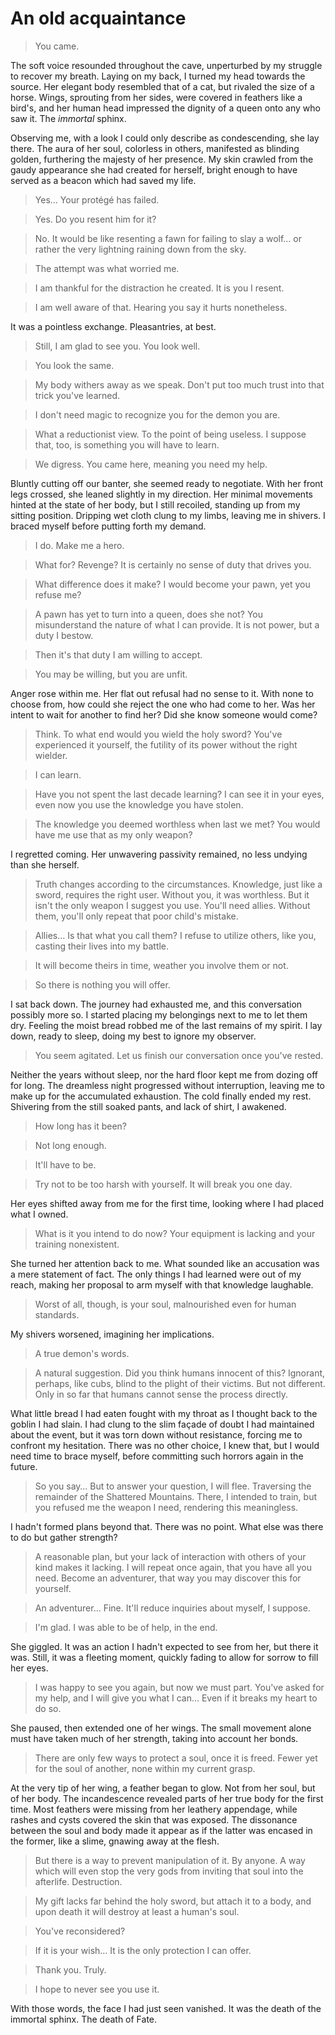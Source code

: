 # An old acquaintance

> You came.

The soft voice resounded throughout the cave,
unperturbed by my struggle to recover my breath.
Laying on my back, I turned my head towards the source.
Her elegant body resembled that of a cat, but rivaled the size of a horse.
Wings, sprouting from her sides, were covered in feathers like a bird's,
and her human head impressed the dignity of a queen onto any who saw it.
The *immortal* sphinx.

Observing me, with a look I could only describe as condescending, she lay there.
The aura of her soul, colorless in others, manifested as blinding golden,
furthering the majesty of her presence.
My skin crawled from the gaudy appearance she had created for herself,
bright enough to have served as a beacon which had saved my life.

> Yes… Your protégé has failed.

> Yes. Do you resent him for it?

> No. It would be like resenting a fawn for failing to slay a wolf…
> or rather the very lightning raining down from the sky.

> The attempt was what worried me.

> I am thankful for the distraction he created.
> It is you I resent.

> I am well aware of that. Hearing you say it hurts nonetheless.

It was a pointless exchange. Pleasantries, at best.

> Still, I am glad to see you. You look well.

> You look the same.

> My body withers away as we speak.
> Don't put too much trust into that trick you've learned.

> I don't need magic to recognize you for the demon you are.

> What a reductionist view. To the point of being useless.
> I suppose that, too, is something you will have to learn.

> We digress. You came here, meaning you need my help.

Bluntly cutting off our banter, she seemed ready to negotiate.
With her front legs crossed, she leaned slightly in my direction.
Her minimal movements hinted at the state of her body,
but I still recoiled, standing up from my sitting position.
Dripping wet cloth clung to my limbs, leaving me in shivers.
I braced myself before putting forth my demand.

> I do. Make me a hero.

> What for? Revenge? It is certainly no sense of duty that drives you.

> What difference does it make?
> I would become your pawn, yet you refuse me?

> A pawn has yet to turn into a queen, does she not?
> You misunderstand the nature of what I can provide.
> It is not power, but a duty I bestow.

> Then it's that duty I am willing to accept.

> You may be willing, but you are unfit.

Anger rose within me. Her flat out refusal had no sense to it.
With none to choose from, how could she reject the one who had come to her.
Was her intent to wait for another to find her?
Did she know someone would come?

> Think. To what end would you wield the holy sword?
> You've experienced it yourself,
> the futility of its power without the right wielder.

> I can learn.

> Have you not spent the last decade learning?
> I can see it in your eyes, even now you use the knowledge you have stolen.

> The knowledge you deemed worthless when last we met?
> You would have me use that as my only weapon?

I regretted coming. Her unwavering passivity remained,
no less undying than she herself.

> Truth changes according to the circumstances.
> Knowledge, just like a sword, requires the right user.
> Without you, it was worthless.
> But it isn't the only weapon I suggest you use.
> You'll need allies.
> Without them, you'll only repeat that poor child's mistake.

> Allies… Is that what you call them?
> I refuse to utilize others, like you,
> casting their lives into my battle.

> It will become theirs in time, weather you involve them or not.

> So there is nothing you will offer.

I sat back down.
The journey had exhausted me, and this conversation possibly more so.
I started placing my belongings next to me to let them dry.
Feeling the moist bread robbed me of the last remains of my spirit.
I lay down, ready to sleep, doing my best to ignore my observer.

> You seem agitated. Let us finish our conversation once you've rested.

Neither the years without sleep,
nor the hard floor kept me from dozing off for long.
The dreamless night progressed without interruption,
leaving me to make up for the accumulated exhaustion.
The cold finally ended my rest.
Shivering from the still soaked pants, and lack of shirt, I awakened.

> How long has it been?

> Not long enough.

> It'll have to be.

> Try not to be too harsh with yourself. It will break you one day.

Her eyes shifted away from me for the first time,
looking where I had placed what I owned.

> What is it you intend to do now? Your equipment is lacking
> and your training nonexistent.

She turned her attention back to me.
What sounded like an accusation was a mere statement of fact.
The only things I had learned were out of my reach,
making her proposal to arm myself with that knowledge laughable.

> Worst of all, though, is your soul, malnourished even for human standards.

My shivers worsened, imagining her implications.

> A true demon's words.

> A natural suggestion. Did you think humans innocent of this?
> Ignorant, perhaps, like cubs, blind to the plight of their victims.
> But not different.
> Only in so far that humans cannot sense the process directly.

What little bread I had eaten fought with my throat as I
thought back to the goblin I had slain.
I had clung to the slim façade of doubt I had maintained about the event,
but it was torn down without resistance, forcing me to confront my hesitation.
There was no other choice, I knew that, but I would need time to brace myself,
before committing such horrors again in the future.

> So you say…
> But to answer your question, I will flee.
> Traversing the remainder of the Shattered Mountains.
> There, I intended to train, but you refused me the weapon I need,
> rendering this meaningless.

I hadn't formed plans beyond that. There was no point.
What else was there to do but gather strength?

> A reasonable plan,
> but your lack of interaction with others of your kind makes it lacking.
> I will repeat once again, that you have all you need.
> Become an adventurer, that way you may discover this for yourself.

> An adventurer… Fine. It'll reduce inquiries about myself, I suppose.

> I'm glad. I was able to be of help, in the end.

She giggled.
It was an action I hadn't expected to see from her, but there it was.
Still, it was a fleeting moment,
quickly fading to allow for sorrow to fill her eyes.

> I was happy to see you again, but now we must part.
> You've asked for my help, and I will give you what I can…
> Even if it breaks my heart to do so.

She paused, then extended one of her wings.
The small movement alone must have taken much of her strength,
taking into account her bonds.

> There are only few ways to protect a soul, once it is freed.
> Fewer yet for the soul of another, none within my current grasp.

At the very tip of her wing, a feather began to glow.
Not from her soul, but of her body.
The incandescence revealed parts of her true body for the first time.
Most feathers were missing from her leathery appendage,
while rashes and cysts covered the skin that was exposed.
The dissonance between the soul and body made it appear as if
the latter was encased in the former, like a slime, gnawing away at the flesh.

> But there is a way to prevent manipulation of it. By anyone.
> A way which will even stop the very gods
> from inviting that soul into the afterlife.
> Destruction.

> My gift lacks far behind the holy sword, but attach it to a body,
> and upon death it will destroy at least a human's soul.

> You've reconsidered?

> If it is your wish… It is the only protection I can offer.

> Thank you. Truly.

> I hope to never see you use it.

With those words, the face I had just seen vanished.
It was the death of the immortal sphinx. The death of Fate.


